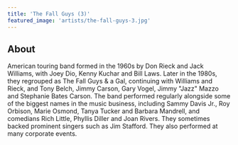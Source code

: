 ```yaml
---
title: 'The Fall Guys (3)'
featured_image: 'artists/the-fall-guys-3.jpg'
---
```


## About

American touring band formed in the 1960s by Don Rieck and Jack Williams, with Joey Dio, Kenny Kuchar and Bill Laws.
Later in the 1980s, they regrouped as The Fall Guys & a Gal, continuing with Williams and Rieck, and Tony Belch, Jimmy Carson, Gary Vogel, Jimmy "Jazz" Mazzo and Stephanie Bates Carson.
The band performed regularly alongside some of the biggest names in the music business, including Sammy Davis Jr., Roy Orbison, Marie Osmond, Tanya Tucker and Barbara Mandrell, and comedians Rich Little, Phyllis Diller and Joan Rivers. They sometimes backed prominent singers such as Jim Stafford. They also performed at many corporate events.
